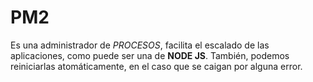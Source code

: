 # PM2

Es una administrador de *PROCESOS*, facilita el escalado de las aplicaciones, como puede ser una de **NODE JS**. También, podemos reiniciarlas atomáticamente, en el caso que se caigan por alguna error.